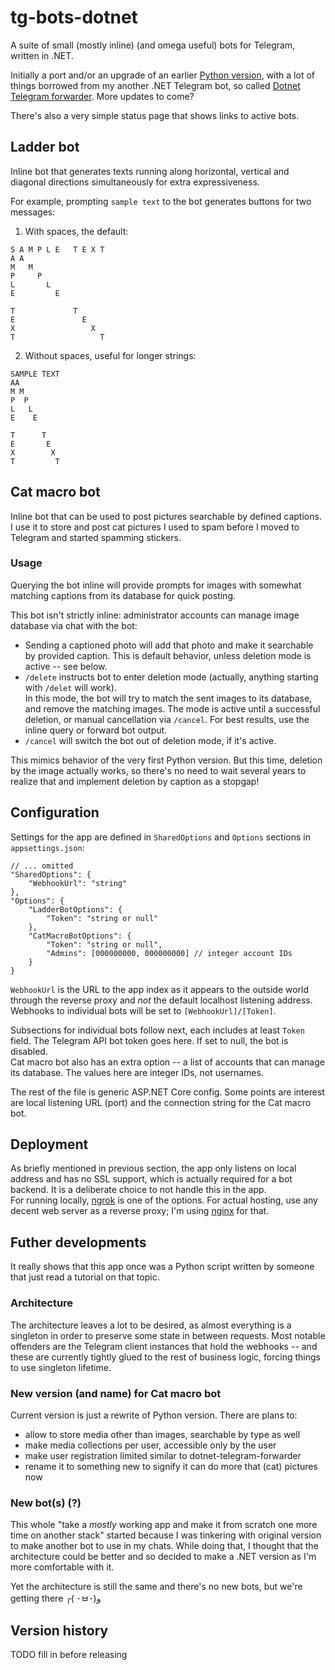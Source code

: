 # tg-bots-dotnet
A suite of small (mostly inline) (and omega useful) bots for Telegram, written in .NET.

Initially a port and/or an upgrade of an earlier [Python version](https://github.com/bnfour/tg-bots), with a lot of things borrowed from my another .NET Telegram bot, so called [Dotnet Telegram forwarder](https://github.com/bnfour/dotnet-telegram-forwarder). More updates to come?

There's also a very simple status page that shows links to active bots.

## Ladder bot
Inline bot that generates texts running along horizontal, vertical and diagonal directions simultaneously for extra expressiveness.

For example, prompting `sample text` to the bot generates buttons for two messages:
1. With spaces, the default:
```
S A M P L E   T E X T
A A
M   M
P     P
L       L
E         E

T             T
E               E
X                 X
T                   T
```

2. Without spaces, useful for longer strings:
```
SAMPLE TEXT
AA
M M
P  P
L   L
E    E

T      T
E       E
X        X
T         T
```

## Cat macro bot
Inline bot that can be used to post pictures searchable by defined captions. I use it to store and post cat pictures I used to spam before I moved to Telegram and started spamming stickers.

### Usage
Querying the bot inline will provide prompts for images with somewhat matching captions from its database for quick posting.

This bot isn't strictly inline: administrator accounts can manage image database via chat with the bot:
- Sending a captioned photo will add that photo and make it searchable by provided caption. This is default behavior, unless deletion mode is active -- see below.
- `/delete` instructs bot to enter deletion mode (actually, anything starting with `/delet` will work).  
In this mode, the bot will try to match the sent images to its database, and remove the matching images. The mode is active until a successful deletion, or manual cancellation via `/cancel`. For best results, use the inline query or forward bot output.
- `/cancel` will switch the bot out of deletion mode, if it's active.


This mimics behavior of the very first Python version. But this time, deletion by the image actually works, so there's no need to wait several years to realize that and implement deletion by caption as a stopgap!

## Configuration
Settings for the app are defined in `SharedOptions` and `Options` sections in `appsettings.json`:
```jsonc
// ... omitted
"SharedOptions": {
    "WebhookUrl": "string"
},
"Options": {
    "LadderBotOptions": {
        "Token": "string or null"
    },
    "CatMacroBotOptions": {
        "Token": "string or null",
        "Admins": [000000000, 000000000] // integer account IDs
    }
}
```

`WebhookUrl` is the URL to the app index as it appears to the outside world through the reverse proxy and _not_ the default localhost listening address. Webhooks to individual bots will be set to `[WebhookUrl]/[Token]`.

Subsections for individual bots follow next, each includes at least `Token` field. The Telegram API bot token goes here. If set to null, the bot is disabled.  
Cat macro bot also has an extra option -- a list of accounts that can manage its database. The values here are integer IDs, not usernames.

The rest of the file is generic ASP.NET Core config. Some points are interest are local listening URL (port) and the connection string for the Cat macro bot.

## Deployment
As briefly mentioned in previous section, the app only listens on local address and has no SSL support, which is actually required for a bot backend. It is a deliberate choice to not handle this in the app.  
For running locally, [ngrok](https://ngrok.com/) is one of the options. For actual hosting, use any decent web server as a reverse proxy; I'm using [nginx](https://nginx.org/) for that.

## Futher developments
It really shows that this app once was a Python script written by someone that just read a tutorial on that topic.

### Architecture
The architecture leaves a lot to be desired, as almost everything is a singleton in order to preserve some state in between requests. Most notable offenders are the Telegram client instances that hold the webhooks -- and these are currently tightly glued to the rest of business logic, forcing things to use singleton lifetime.

### New version (and name) for Cat macro bot
Current version is just a rewrite of Python version. There are plans to:
- allow to store media other than images, searchable by type as well
- make media collections per user, accessible only by the user
- make user registration limited similar to dotnet-telegram-forwarder
- rename it to something new to signify it can do more that (cat) pictures now

### New bot(s) (?)
This whole "take a _mostly_ working app and make it from scratch one more time on another stack" started because I was tinkering with original version to make another bot to use in my chats. While doing that, I thought that the architecture could be better and so decided to make a .NET version as I'm more comfortable with it.  

Yet the architecture is still the same and there's no new bots, but we're getting there ╭( ･ㅂ･)و

## Version history
TODO fill in before releasing
